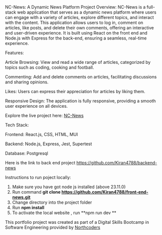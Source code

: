 NC-News: A Dynamic News Platform
Project Overview:
NC-News is a full-stack web application that serves as a dynamic news platform where users can engage with a variety of articles, explore different topics, and interact with the content. This application allows users to log in, comment on articles, like posts, and delete their own comments, offering an interactive and user-driven experience. It is built using React on the front end and Node.js with Express for the back-end, ensuring a seamless, real-time experience.

Features:

Article Browsing: View and read a wide range of articles, categorized by topics such as coding, cooking and football.

Commenting: Add and delete comments on articles, facilitating discussions and sharing opinions.

Likes: Users can express their appreciation for articles by liking them.

Responsive Design: The application is fully responsive, providing a smooth user experience on all devices.

Explore the live project here: [NC-News](https://nc-news-kiran.netlify.app/)

Tech Stack:

Frontend: React.js, CSS, HTML, MUI

Backend: Node.js, Express, Jest, Supertest

Database: Postgresql

Here is the link to back end project https://github.com/Kiran4788/backend-news

Instructions to run poject locally:
1. Make sure you have got node js installed (above 23.11.0)
2. Run command **git clone https://github.com/Kiran4788/front-end-news.git**
3. Change directory into the project folder
4. Run **npm install**
5. To activate the local website , run **npm run dev **

 
 This portfolio project was created as part of a Digital Skills Bootcamp in Software Engineering provided by [Northcoders](https://northcoders.com/)

